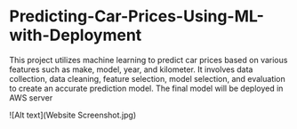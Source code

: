 # Predicting-Car-Prices-Using-ML-with-Deployment
This project utilizes machine learning to predict car prices based on various features such as make, model, year, and kilometer. It involves data collection, data cleaning, feature selection, model selection, and evaluation to create an accurate prediction model. The final model will be deployed in AWS server

![Alt text](Website Screenshot.jpg)
